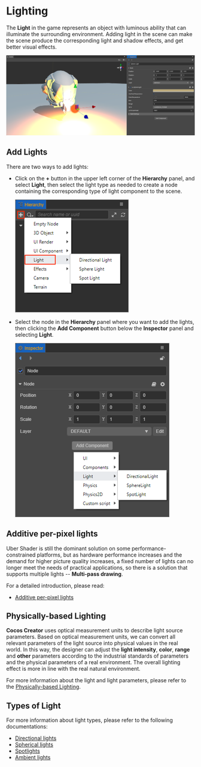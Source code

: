 # Lighting

The __Light__ in the game represents an object with luminous ability that can illuminate the surrounding environment. Adding light in the scene can make the scene produce the corresponding light and shadow effects, and get better visual effects.

![light scene](light/lighting.png)

## Add Lights

There are two ways to add lights:

- Click on the __+__ button in the upper left corner of the __Hierarchy__ panel, and select __Light__, then select the light type as needed to create a node containing the corresponding type of light component to the scene.

  ![add light](light/add-light.png)

- Select the node in the __Hierarchy__ panel where you want to add the lights, then clicking the __Add Component__ button below the __Inspector__ panel and selecting __Light__.

  ![add light2](light/add-light2.png)

## Additive per-pixel lights

Uber Shader is still the dominant solution on some performance-constrained platforms, but as hardware performance increases and the demand for higher picture quality increases, a fixed number of lights can no longer meet the needs of practical applications, so there is a solution that supports multiple lights -- **Multi-pass drawing**.

For a detailed introduction, please read:

- [Additive per-pixel lights](light/additive-per-pixel-lights.md)

## Physically-based Lighting

__Cocos Creator__ uses optical measurement units to describe light source parameters. Based on optical measurement units, we can convert all relevant parameters of the light source into physical values in the real world. In this way, the designer can adjust the __light intensity__, __color__, __range__ and __other__ parameters according to the industrial standards of parameters and the physical parameters of a real environment. The overall lighting effect is more in line with the real natural environment.

For more information about the light and light parameters, please refer to the [Physically-based Lighting](./light/pbr-lighting.md).

## Types of Light

For more information about light types, please refer to the following documentations:

- [Directional lights](light/dir-light.md)
- [Spherical lights](light/sphere-light.md)
- [Spotlights](light/spot-light.md)
- [Ambient lights](./ambient.md)
